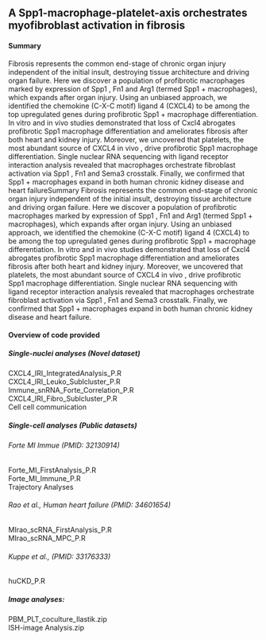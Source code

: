 ## A Spp1-macrophage-platelet-axis orchestrates myofibroblast activation in fibrosis 

#### Summary  

Fibrosis represents the common end-stage of chronic organ injury independent of the initial insult, destroying tissue architecture and driving organ failure. Here we discover a population of profibrotic macrophages marked by expression of Spp1 , Fn1 and Arg1 (termed Spp1 + macrophages), which expands after organ injury. Using an unbiased approach, we identified the chemokine (C-X-C motif) ligand 4 (CXCL4) to be among the top upregulated genes during profibrotic Spp1 + macrophage differentiation. In vitro and in vivo studies demonstrated that loss of Cxcl4 abrogates profibrotic Spp1 macrophage differentiation and ameliorates fibrosis after both heart and kidney injury. Moreover, we uncovered that platelets, the most abundant source of CXCL4 in vivo , drive profibrotic Spp1 macrophage differentiation. Single nuclear RNA sequencing with ligand receptor interaction analysis revealed that macrophages orchestrate fibroblast activation via Spp1 , Fn1 and Sema3 crosstalk. Finally, we confirmed that Spp1 + macrophages expand in both human chronic kidney disease and heart failureSummary
Fibrosis represents the common end-stage of chronic organ injury independent of the initial insult, destroying tissue architecture and driving organ failure. Here we discover a population of profibrotic macrophages marked by expression of Spp1 , Fn1 and Arg1 (termed Spp1 + macrophages), which expands after organ injury. Using an unbiased approach, we identified the chemokine (C-X-C motif) ligand 4 (CXCL4) to be among the top upregulated genes during profibrotic Spp1 + macrophage differentiation. In vitro and in vivo studies demonstrated that loss of Cxcl4 abrogates profibrotic Spp1 macrophage differentiation and ameliorates fibrosis after both heart and kidney injury. Moreover, we uncovered that platelets, the most abundant source of CXCL4 in vivo , drive profibrotic Spp1 macrophage differentiation. Single nuclear RNA sequencing with ligand receptor interaction analysis revealed that macrophages orchestrate fibroblast activation via Spp1 , Fn1 and Sema3 crosstalk. Finally, we confirmed that Spp1 + macrophages expand in both human chronic kidney disease and heart failure.

#### Overview of code provided

##### Single-nuclei analyses (Novel dataset)

CXCL4_IRI_IntegratedAnalysis_P.R<br>
CXCL4_IRI_Leuko_Sublcluster_P.R<br>
Immune_snRNA_Forte_Correlation_P.R<br>
CXCL4_IRI_Fibro_Sublcluster_P.R<br>
Cell cell communication<br>

##### Single-cell analyses (Public datasets)
###### Forte MI Immue (PMID: 32130914)
Forte_MI_FirstAnalysis_P.R<br> 
Forte_MI_Immune_P.R<br>
Trajectory Analyses<br>

###### Rao et al., Human heart failure (PMID: 34601654)
MIrao_scRNA_FirstAnalysis_P.R<br>
MIrao_scRNA_MPC_P.R<br>

###### Kuppe et al., (PMID: 33176333)
huCKD_P.R<br>

##### Image analyses:
PBM_PLT_coculture_Ilastik.zip<br>
ISH-image Analysis.zip<br>
